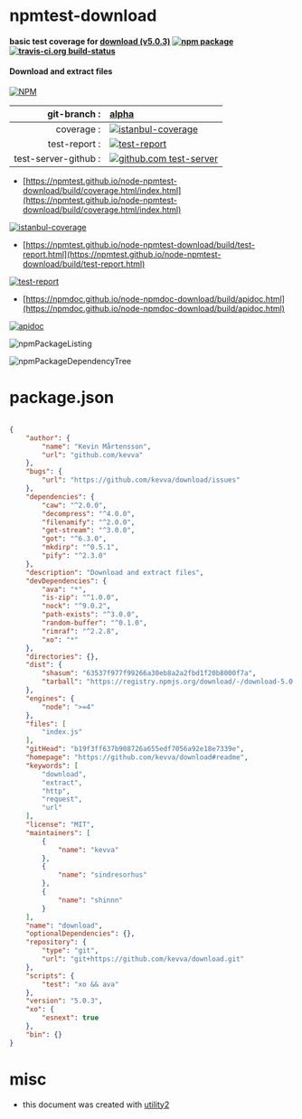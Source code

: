 # npmtest-download

#### basic test coverage for  [download (v5.0.3)](https://github.com/kevva/download#readme)  [![npm package](https://img.shields.io/npm/v/npmtest-download.svg?style=flat-square)](https://www.npmjs.org/package/npmtest-download) [![travis-ci.org build-status](https://api.travis-ci.org/npmtest/node-npmtest-download.svg)](https://travis-ci.org/npmtest/node-npmtest-download)

#### Download and extract files

[![NPM](https://nodei.co/npm/download.png?downloads=true&downloadRank=true&stars=true)](https://www.npmjs.com/package/download)

| git-branch : | [alpha](https://github.com/npmtest/node-npmtest-download/tree/alpha)|
|--:|:--|
| coverage : | [![istanbul-coverage](https://npmtest.github.io/node-npmtest-download/build/coverage.badge.svg)](https://npmtest.github.io/node-npmtest-download/build/coverage.html/index.html)|
| test-report : | [![test-report](https://npmtest.github.io/node-npmtest-download/build/test-report.badge.svg)](https://npmtest.github.io/node-npmtest-download/build/test-report.html)|
| test-server-github : | [![github.com test-server](https://npmtest.github.io/node-npmtest-download/GitHub-Mark-32px.png)](https://npmtest.github.io/node-npmtest-download/build/app/index.html) | | build-artifacts : | [![build-artifacts](https://npmtest.github.io/node-npmtest-download/glyphicons_144_folder_open.png)](https://github.com/npmtest/node-npmtest-download/tree/gh-pages/build)|

- [https://npmtest.github.io/node-npmtest-download/build/coverage.html/index.html](https://npmtest.github.io/node-npmtest-download/build/coverage.html/index.html)

[![istanbul-coverage](https://npmtest.github.io/node-npmtest-download/build/screenCapture.buildCi.browser.%252Ftmp%252Fbuild%252Fcoverage.lib.html.png)](https://npmtest.github.io/node-npmtest-download/build/coverage.html/index.html)

- [https://npmtest.github.io/node-npmtest-download/build/test-report.html](https://npmtest.github.io/node-npmtest-download/build/test-report.html)

[![test-report](https://npmtest.github.io/node-npmtest-download/build/screenCapture.buildCi.browser.%252Ftmp%252Fbuild%252Ftest-report.html.png)](https://npmtest.github.io/node-npmtest-download/build/test-report.html)

- [https://npmdoc.github.io/node-npmdoc-download/build/apidoc.html](https://npmdoc.github.io/node-npmdoc-download/build/apidoc.html)

[![apidoc](https://npmdoc.github.io/node-npmdoc-download/build/screenCapture.buildCi.browser.%252Ftmp%252Fbuild%252Fapidoc.html.png)](https://npmdoc.github.io/node-npmdoc-download/build/apidoc.html)

![npmPackageListing](https://npmtest.github.io/node-npmtest-download/build/screenCapture.npmPackageListing.svg)

![npmPackageDependencyTree](https://npmtest.github.io/node-npmtest-download/build/screenCapture.npmPackageDependencyTree.svg)



# package.json

```json

{
    "author": {
        "name": "Kevin Mårtensson",
        "url": "github.com/kevva"
    },
    "bugs": {
        "url": "https://github.com/kevva/download/issues"
    },
    "dependencies": {
        "caw": "^2.0.0",
        "decompress": "^4.0.0",
        "filenamify": "^2.0.0",
        "get-stream": "^3.0.0",
        "got": "^6.3.0",
        "mkdirp": "^0.5.1",
        "pify": "^2.3.0"
    },
    "description": "Download and extract files",
    "devDependencies": {
        "ava": "*",
        "is-zip": "^1.0.0",
        "nock": "^9.0.2",
        "path-exists": "^3.0.0",
        "random-buffer": "^0.1.0",
        "rimraf": "^2.2.8",
        "xo": "*"
    },
    "directories": {},
    "dist": {
        "shasum": "63537f977f99266a30eb8a2a2fbd1f20b8000f7a",
        "tarball": "https://registry.npmjs.org/download/-/download-5.0.3.tgz"
    },
    "engines": {
        "node": ">=4"
    },
    "files": [
        "index.js"
    ],
    "gitHead": "b19f3ff637b908726a655edf7056a92e18e7339e",
    "homepage": "https://github.com/kevva/download#readme",
    "keywords": [
        "download",
        "extract",
        "http",
        "request",
        "url"
    ],
    "license": "MIT",
    "maintainers": [
        {
            "name": "kevva"
        },
        {
            "name": "sindresorhus"
        },
        {
            "name": "shinnn"
        }
    ],
    "name": "download",
    "optionalDependencies": {},
    "repository": {
        "type": "git",
        "url": "git+https://github.com/kevva/download.git"
    },
    "scripts": {
        "test": "xo && ava"
    },
    "version": "5.0.3",
    "xo": {
        "esnext": true
    },
    "bin": {}
}
```



# misc
- this document was created with [utility2](https://github.com/kaizhu256/node-utility2)
